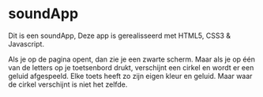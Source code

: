 # soundApp
Dit is een soundApp, Deze app is gerealisseerd met HTML5, CSS3 & Javascript.

Als je op de pagina opent, dan zie je een zwarte scherm. Maar als je op één van de 
letters op je toetsenbord drukt, verschijnt een cirkel en wordt er een geluid afgespeeld.
Elke toets heeft zo zijn eigen kleur en geluid. Maar waar de cirkel verschijnt is niet het
zelfde.
